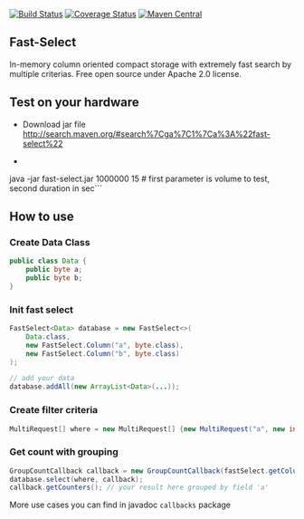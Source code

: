 [![Build Status](https://travis-ci.org/terma/fast-select.svg?branch=start)](https://travis-ci.org/terma/fast-select)
[![Coverage Status](https://coveralls.io/repos/terma/fast-select/badge.svg?branch=master&service=github)](https://coveralls.io/github/terma/fast-select?branch=master) [![Maven Central](https://maven-badges.herokuapp.com/maven-central/com.github.terma/fast-select/badge.svg)](https://maven-badges.herokuapp.com/maven-central/com.github.terma/fast-select/)

## Fast-Select 
In-memory column oriented compact storage with extremely fast search by multiple criterias. Free open source under Apache 2.0 license.

## Test on your hardware

- Download jar file http://search.maven.org/#search%7Cga%7C1%7Ca%3A%22fast-select%22
- ```bash
java -jar fast-select.jar 1000000 15 # first parameter is volume to test, second duration in sec```

## How to use

### Create Data Class

```java
public class Data {
    public byte a;
    public byte b;
}
```

### Init fast select

```java
FastSelect<Data> database = new FastSelect<>(
    Data.class, 
    new FastSelect.Column("a", byte.class), 
    new FastSelect.Column("b", byte.class)
);

// add your data
database.addAll(new ArrayList<Data>(...)); 
```
### Create filter criteria 
```java
MultiRequest[] where = new MultiRequest[] {new MultiRequest("a", new int[]{12, 3})};
```

### Get count with grouping
```java
GroupCountCallback callback = new GroupCountCallback(fastSelect.getColumnsByNames().get("a"));
database.select(where, callback);
callback.getCounters(); // your result here grouped by field 'a'
```

More use cases you can find in javadoc ```callbacks``` package
